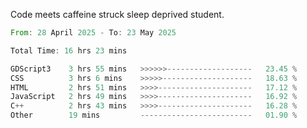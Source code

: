 Code meets caffeine struck sleep deprived student.

<!--START_SECTION:waka-->

```rust
From: 28 April 2025 - To: 23 May 2025

Total Time: 16 hrs 23 mins

GDScript3    3 hrs 55 mins   >>>>>>-------------------   23.45 %
CSS          3 hrs 6 mins    >>>>>--------------------   18.63 %
HTML         2 hrs 51 mins   >>>>---------------------   17.12 %
JavaScript   2 hrs 49 mins   >>>>---------------------   16.92 %
C++          2 hrs 43 mins   >>>>---------------------   16.28 %
Other        19 mins         -------------------------   01.90 %
```

<!--END_SECTION:waka-->
